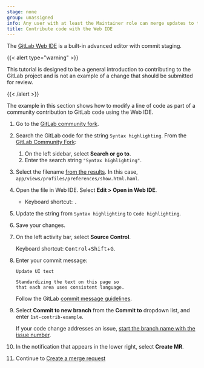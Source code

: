 ```yaml
---
stage: none
group: unassigned
info: Any user with at least the Maintainer role can merge updates to this content. For details, see https://docs.gitlab.com/development/development_processes/#development-guidelines-review.
title: Contribute code with the Web IDE
---
```


The [GitLab Web IDE](../../../user/project/web_ide/_index.md) is a built-in advanced editor with commit staging.

{{< alert type="warning" >}}

This tutorial is designed to be a general introduction to contributing to the GitLab project
and is not an example of a change that should be submitted for review.

{{< /alert >}}

The example in this section shows how to modify a line of code as part of a community contribution
to GitLab code using the Web IDE.

1. Go to the [GitLab community fork](https://gitlab.com/gitlab-community/gitlab-org/gitlab).

1. Search the GitLab code for the string `Syntax highlighting`.
   From the [GitLab Community Fork](https://gitlab.com/gitlab-community/gitlab-org/gitlab):

   1. On the left sidebar, select **Search or go to**.
   1. Enter the search string `"Syntax highlighting"`.

1. Select the filename
   [from the results](https://gitlab.com/search?search=Syntax+highlighting&nav_source=navbar&project_id=41372369&group_id=60717473&search_code=true).
   In this case, `app/views/profiles/preferences/show.html.haml`.

1. Open the file in Web IDE. Select **Edit > Open in Web IDE**.

   - Keyboard shortcut: <kbd>.</kbd>

1. Update the string from `Syntax highlighting` to `Code highlighting`.

1. Save your changes.

1. On the left activity bar, select **Source Control**.

   Keyboard shortcut: <kbd>Control</kbd>+<kbd>Shift</kbd>+<kbd>G</kbd>.

1. Enter your commit message:

   ```plaintext
   Update UI text

   Standardizing the text on this page so
   that each area uses consistent language.
   ```

   Follow the GitLab
   [commit message guidelines](../merge_request_workflow.md#commit-messages-guidelines).

1. Select **Commit to new branch** from the **Commit to** dropdown list, and enter `1st-contrib-example`.

   If your code change addresses an issue, [start the branch name with the issue number](../../../user/project/repository/branches/_index.md#prefix-branch-names-with-a-number).

1. In the notification that appears in the lower right, select **Create MR**.

1. Continue to [Create a merge request](mr-review.md)
